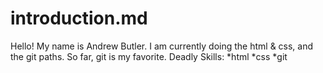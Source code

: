 introduction.md
===============
Hello! My name is Andrew Butler.
I am currently doing the html & css, and the git paths.
So far, git is my favorite.
Deadly Skills:
*html
*css
*git